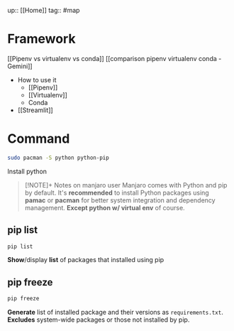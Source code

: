 up:: [[Home]]
tag:: #map 

# Framework
[[Pipenv vs virtualenv vs conda]]
[[comparison pipenv virtualenv conda - Gemini]]

- How to use it
	- [[Pipenv]]
	- [[Virtualenv]]
	- Conda
- [[Streamlit]]
# Command

```sh
sudo pacman -S python python-pip
```
Install python

> [!NOTE]+ Notes on manjaro user
> Manjaro comes with Python and pip by default. It's **recommended** to install Python packages using **pamac** or **pacman** for better system integration and dependency management. **Except python w/ virtual env** of course.


## pip list
```sh
pip list
```
**Show**/display **list** of packages that installed using pip

## pip freeze
```sh
pip freeze
```
**Generate** list of installed package and their versions as `requirements.txt`. **Excludes** system-wide packages or those not installed by pip.




